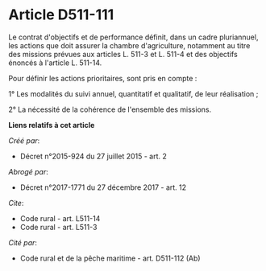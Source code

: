 # Article D511-111

Le contrat d'objectifs et de performance définit, dans un cadre pluriannuel, les actions que doit assurer la chambre
d'agriculture, notamment au titre des missions prévues aux articles L. 511-3 et L. 511-4 et des objectifs énoncés à l'article
L. 511-14. 

Pour définir les actions prioritaires, sont pris en compte : 

1° Les modalités du suivi annuel, quantitatif et qualitatif, de leur réalisation ; 

2° La nécessité de la cohérence de l'ensemble des missions.

**Liens relatifs à cet article**

_Créé par_:

  - Décret n°2015-924 du 27 juillet 2015 - art. 2

_Abrogé par_:

  - Décret n°2017-1771 du 27 décembre 2017 - art. 12

_Cite_:

  - Code rural - art. L511-14
  - Code rural - art. L511-3

_Cité par_:

  - Code rural et de la pêche maritime - art. D511-112 (Ab)
